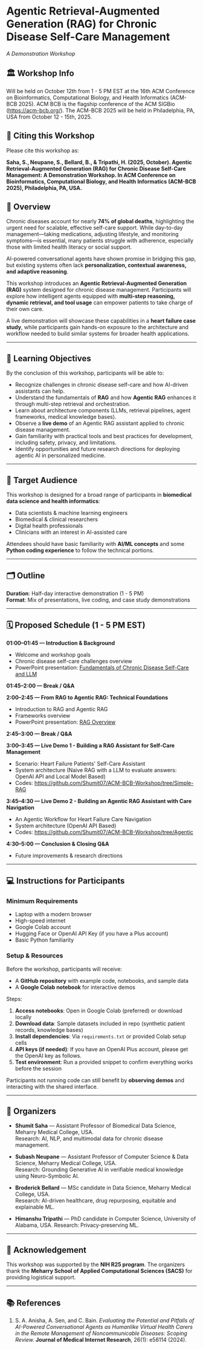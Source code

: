 # Agentic Retrieval-Augmented Generation (RAG) for Chronic Disease Self-Care Management  
*A Demonstration Workshop*  

## 🏛️ Workshop Info  
Will be held on October 12th from 1 - 5 PM EST at the 16th ACM Conference on Bioinformatics, Computational Biology, and Health Informatics (ACM-BCB 2025). ACM BCB is the flagship conference of the ACM SIGBio (https://acm-bcb.org/). The ACM-BCB 2025 will be held in Philadelphia, PA, USA from October 12 - 15th, 2025. 

## 📝 Citing this Workshop  
Please cite this workshop as:  

**Saha, S., Neupane, S., Bellard, B., & Tripathi, H. (2025, October). Agentic Retrieval-Augmented Generation (RAG) for Chronic Disease Self-Care Management: A Demonstration Workshop. In ACM Conference on Bioinformatics, Computational Biology, and Health Informatics (ACM-BCB 2025), Philadelphia, PA, USA.**  


## 📖 Overview  
Chronic diseases account for nearly **74% of global deaths**, highlighting the urgent need for scalable, effective self-care support. While day-to-day management—taking medications, adjusting lifestyle, and monitoring symptoms—is essential, many patients struggle with adherence, especially those with limited health literacy or social support.  

AI-powered conversational agents have shown promise in bridging this gap, but existing systems often lack **personalization, contextual awareness, and adaptive reasoning**.  

This workshop introduces an **Agentic Retrieval-Augmented Generation (RAG)** system designed for chronic disease management. Participants will explore how intelligent agents equipped with **multi-step reasoning, dynamic retrieval, and tool usage** can empower patients to take charge of their own care.  

A live demonstration will showcase these capabilities in a **heart failure case study**, while participants gain hands-on exposure to the architecture and workflow needed to build similar systems for broader health applications.  

---

## 🎯 Learning Objectives  
By the conclusion of this workshop, participants will be able to:  
- Recognize challenges in chronic disease self-care and how AI-driven assistants can help.  
- Understand the fundamentals of **RAG** and how **Agentic RAG** enhances it through multi-step retrieval and orchestration.  
- Learn about architecture components (LLMs, retrieval pipelines, agent frameworks, medical knowledge bases).  
- Observe a **live demo** of an Agentic RAG assistant applied to chronic disease management.  
- Gain familiarity with practical tools and best practices for development, including safety, privacy, and limitations.  
- Identify opportunities and future research directions for deploying agentic AI in personalized medicine.  

---

## 🎯 Target Audience  
This workshop is designed for a broad range of participants in **biomedical data science and health informatics**:  
- Data scientists & machine learning engineers  
- Biomedical & clinical researchers  
- Digital health professionals  
- Clinicians with an interest in AI-assisted care  

Attendees should have basic familiarity with **AI/ML concepts** and some **Python coding experience** to follow the technical portions.  

---

## 🗂️ Outline  
**Duration**: Half-day interactive demonstration (1 - 5 PM)  
**Format**: Mix of presentations, live coding, and case study demonstrations  

---

## 🗓️ Proposed Schedule (1 - 5 PM EST)  

**01:00–01:45 — Introduction & Background**  
- Welcome and workshop goals  
- Chronic disease self-care challenges overview
- PowerPoint presentation: [Fundamentals of Chronic Disease Self-Care and LLM](https://drive.google.com/file/d/19pAjqSoCsYujgmAuw4EB_aXZOhOrnvxe/view?usp=sharing)

**01:45–2:00 — Break / Q&A**  

**2:00–2:45 — From RAG to Agentic RAG: Technical Foundations**  
- Introduction to RAG and Agentic RAG
- Frameworks overview
- PowerPoint presentation: [RAG Overview](https://drive.google.com/file/d/1pAID5RK1N6FhNpUz9xYEypqScc9zesj4/view?usp=sharing)

**2:45–3:00 — Break / Q&A**  

**3:00–3:45 — Live Demo 1 - Building a RAG Assistant for Self-Care
Management**  
- Scenario: Heart Failure Patients' Self-Care Assistant  
- System architecture (Naive RAG with a LLM to evaluate answers: OpenAI API and Local Model Based)  
- Codes: https://github.com/Shumit07/ACM-BCB-Workshop/tree/Simple-RAG

**3:45–4:30 — Live Demo 2 - Building an Agentic RAG Assistant with Care Navigation**  
- An Agentic Workflow for Heart Failure Care Navigation
- System architecture (OpenAI API Based)
- Codes: https://github.com/Shumit07/ACM-BCB-Workshop/tree/Agentic
  
**4:30–5:00 — Conclusion & Closing Q&A**  
- Future improvements & research directions   

---

## 💻 Instructions for Participants  

### Minimum Requirements  
- Laptop with a modern browser  
- High-speed internet  
- Google Colab account
- Hugging Face or OpenAI API Key (if you have a Plus account)
- Basic Python familiarity 

### Setup & Resources  
Before the workshop, participants will receive:  
- A **GitHub repository** with example code, notebooks, and sample data  
- A **Google Colab notebook** for interactive demos  

Steps:  
1. **Access notebooks**: Open in Google Colab (preferred) or download locally  
2. **Download data**: Sample datasets included in repo (synthetic patient records, knowledge bases)  
3. **Install dependencies**: Via `requirements.txt` or provided Colab setup cells  
4. **API keys (if needed)**:  If you have an OpenAI Plus account, please get the OpenAI key as follows. 
5. **Test environment**: Run a provided snippet to confirm everything works before the session  

Participants not running code can still benefit by **observing demos** and interacting with the shared interface.  

---

## 👥 Organizers  

- **Shumit Saha** — Assistant Professor of Biomedical Data Science, Meharry Medical College, USA.  
  Research: AI, NLP, and multimodal data for chronic disease management.  

- **Subash Neupane** — Assistant Professor of Computer Science & Data Science, Meharry Medical College, USA.  
  Research: Grounding Generative AI in verifiable medical knowledge using Neuro-Symbolic AI.  

- **Broderick Bellard** — MSc candidate in Data Science, Meharry Medical College, USA.  
  Research: AI-driven healthcare, drug repurposing, equitable and explainable ML.  

- **Himanshu Tripathi** — PhD candidate in Computer Science, University of Alabama, USA.
  Research: Privacy-preserving ML.  

---

## 🙏 Acknowledgement  
This workshop was supported by the **NIH R25 program**. The organizers thank the **Meharry School of Applied Computational Sciences (SACS)** for providing logistical support.  

---

## 📚 References  
1. S. A. Anisha, A. Sen, and C. Bain. *Evaluating the Potential and Pitfalls of AI-Powered Conversational Agents as Humanlike Virtual Health Carers in the Remote Management of Noncommunicable Diseases: Scoping Review.* **Journal of Medical Internet Research**, 26(1): e56114 (2024).  
